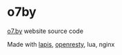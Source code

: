 # o7by
[o7.by](o7.by) website source code

Made with [lapis](https://leafo.net/lapis/), [openresty](https://openresty.org/en/), lua, nginx

